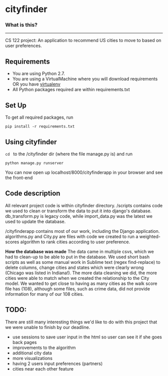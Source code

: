 cityfinder
========================

### What is this?
-------------

CS 122 project:
An application to recommend US cities to move to based on user preferences.

Requirements
-----------

* You are using Python 2.7.
* You are using a VirtualMachine where you will download requirements OR you have [virtualenv](https://pypi.python.org/pypi/virtualenv)
* All Python packages required are within requirements.txt


Set Up
---------------

To get all required packages, run
```
pip install -r requirements.txt
```

Using cityfinder
---------------

```cd ``` to the /cityfinder dir (where the file manage.py is) and run

```
python manage.py runserver
```
You can now open up localhost/8000/cityfinderapp in your browser and see the front-end

Code description
---------------
All relevant project code is within cityfinder directory.
/scripts contains code we used to clean or transform the data to put it into django's database. db_transform.py is legacy code, while import_data.py was the latest we used to update the database.

/cityfinderapp contains most of our work, including the Django application. algorithms.py and City.py are files with code we created to run a weighted-scores algorithm to rank cities according to user preference.

**How the database was made**
The data came in multiple csvs, which we had to clean-up to be able to put in the database. We used short bash scripts as well as some manual work in Sublime text (regex find-replace) to delete columns, change cities and states which were clearly wrong (Chicago was listed in Indiana!). The more data cleaning we did, the more cities were able to match when we created the relationship to the City model. We wanted to get close to having as many cities as the walk score file has (108), although some files, such as crime data, did not provide information for many of our 108 cities.

TODO:
---------------
There are still many interesting things we'd like to do with this project that we were unable to finish by our deadline.
* use sessions to save user input in the html so user can see it if she goes back pages
* improvements to the algorithm
* additional city data
* more visualizations
* having 2 users input preferences (partners)
* cities near each other feature
